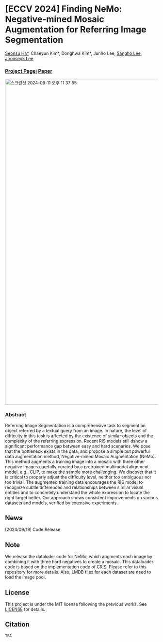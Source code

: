 # [ECCV 2024] Finding NeMo: Negative-mined Mosaic Augmentation for Referring Image Segmentation

[Seonsu Ha*](https://seongsuha.github.io/), Chaeyun Kim*, Donghwa Kim*, Junho Lee, [Sangho Lee](https://sangho-vision.github.io/), [Joonseok Lee](http://www.joonseok.net/home.html)

### [Project Page](https://dddonghwa.github.io/NeMo/)`|`[Paper](http://www.joonseok.net/papers/eccv24_nemo.pdf)

<img width="1074" alt="스크린샷 2024-09-11 오후 11 37 55" src="https://github.com/user-attachments/assets/2f0c9fc9-e6fb-4fc1-ade6-7641b2749c50">


### Abstract 
Referring Image Segmentation is a comprehensive task to segment an object referred by a textual query from an image. In nature, the level of difficulty in this task is affected by the existence of similar objects and the complexity of the referring expression. Recent RIS models still dshow a significant performance gap between easy and hard scenarios. We pose that the bottleneck exists in the data, and propose a simple but powerful data augmentation method, Negative-mined Mosaic Augmentation (NeMo). This method augments a training image into a mosaic with three other negative images carefully curated by a pretrained multimodal alignment model, e.g., CLIP, to make the sample more challenging. We discover that it is critical to properly adjust the difficulty level, neither too ambiguous nor too trivial. The augmented training data encourages the RIS model to recognize subtle differences and relationships between similar visual entities and to concretely understand the whole expression to locate the right target better. Our approach shows consistent improvements on various datasets and models, verified by extensive experiments.

## News
[2024/09/19] Code Release

## Note
We release the dataloder code for NeMo, which augments each image by combining it with three hard negatives to create a mosaic. This dataloader code is based on the implementation code of [CRIS](https://github.com/DerrickWang005/CRIS.pytorch). Please refer to this repository for more details. Also, LMDB files for each dataset are need to load the image pool. 

## License
This project is under the MIT license following the previous works. See [LICENSE]() for details.

## Citation
```
TBA
```

